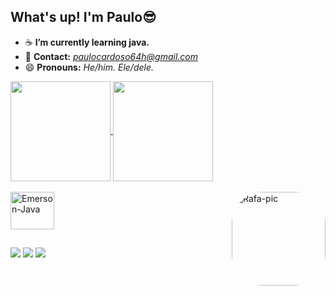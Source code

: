 ## What's up! I'm Paulo😎
- ☕ **I’m currently learning java.**
- 📨 **Contact:** *paulocardoso64h@gmail.com*
- 😄 **Pronouns:** *He/him. Ele/dele.*

<a href="https://github.com/paulosnp/github-readme-stats">
  <img height=160 align="center" src="https://github-readme-stats.vercel.app/api?username=paulosnp&show_icons=true&theme=transparent" />
</a>
<a href="https://github.com/paulosnp/convoychat">
  <img height=160 align="center" src="https://github-readme-stats.vercel.app/api/top-langs/?username=paulosnp&layout=compact&theme=transparent" />
</a>

    
<div style="display: inline_block"><br>
  <img align="center" alt="Emerson-Java" height="60" width="70" src="https://cdn.jsdelivr.net/gh/devicons/devicon/icons/java/java-original-wordmark.svg">
  <img align="right" alt="Rafa-pic" height="150" style="border-radius:50px;" src="https://media.giphy.com/media/v1.Y2lkPTc5MGI3NjExMTZ0YXQxbGVmMWJlOThoNnhzOWRtNGQ4bG9lY3hjY2Y0dGZwa2N5eCZlcD12MV9pbnRlcm5hbF9naWZfYnlfaWQmY3Q9Zw/VbAFrrDVGAvZu/giphy-downsized-large.gif">  
</div>


##

<div>
  <a href="https://instagram.com/paulo.snp" target="_blank"><img src="https://img.shields.io/badge/-Instagram-%23E4405F?style=for-the-badge&logo=instagram&logoColor=white" target="_blank"></a>
  <a href = "mailto:paulocardoso64h@gmail.com"><img src="https://img.shields.io/badge/Gmail-D14836?style=for-the-badge&logo=gmail&logoColor=white"></a>
  <a href="https://www.linkedin.com/in/paulosnp/" target="_blank"><img src="https://img.shields.io/badge/-LinkedIn-%230077B5?style=for-the-badge&logo=linkedin&logoColor=white" target="_blank"></a> 

</div>
